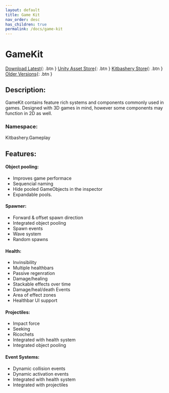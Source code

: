 ```yaml
---
layout: default
title: Game Kit
nav_order: desc
has_children: true
permalink: /docs/game-kit
---
```


# GameKit

[Download Latest](https://github.com/Kitbashery/Game-Kit/releases/download/Latest/Kitbashery_GameKit.unitypackage){: .btn }
[Unity Asset Store](http://example.com/){: .btn }
[Kitbashery Store](http://example.com/){: .btn }
[Older Versions](https://github.com/Kitbashery/Game-Kit/releases){: .btn }

## Description:
GameKit contains feature rich systems and components commonly used in games. Designed with 3D games in mind, however some components may function in 2D as well.

### Namespace:
Kitbashery.Gameplay

## Features:

#### Object pooling:
* Improves game performace
* Sequencial naming
* Hide pooled GameObjects in the inspector
* Expandable pools.

#### Spawner:
* Forward & offset spawn direction
* Integrated object pooling
* Spawn events
* Wave system
* Random spawns

#### Health:
* Invinsibility
* Multiple healthbars
* Passive regenration
* Damage/healing
* Stackable effects over time
* Damage/heal/death Events
* Area of effect zones
* Healthbar UI support

#### Projectiles:
* Impact force
* Seeking
* Ricochets
* Integrated with health system
* Integrated object pooling

#### Event Systems:
* Dynamic collision events
* Dynamic activation events
* Integrated with health system
* Integrated with projectiles
